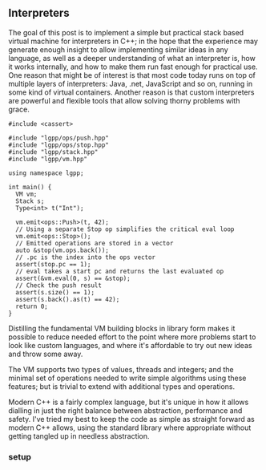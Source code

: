 ## Interpreters

The goal of this post is to implement a simple but practical stack based virtual machine for interpreters in C++; in the hope that the experience may generate enough insight to allow implementing similar ideas in any language, as well as a deeper understanding of what an interpreter is, how it works internally, and how to make them run fast enough for practical use. One reason that might be of interest is that most code today runs on top of multiple layers of interpreters: Java, .net, JavaScript and so on, running in some kind of virtual containers. Another reason is that custom interpreters are powerful and flexible tools that allow solving thorny problems with grace.

```
#include <cassert>

#include "lgpp/ops/push.hpp"
#include "lgpp/ops/stop.hpp"
#include "lgpp/stack.hpp"
#include "lgpp/vm.hpp"

using namespace lgpp;

int main() {
  VM vm;
  Stack s;
  Type<int> t("Int");

  vm.emit<ops::Push>(t, 42);
  // Using a separate Stop op simplifies the critical eval loop
  vm.emit<ops::Stop>();
  // Emitted operations are stored in a vector
  auto &stop(vm.ops.back());
  // .pc is the index into the ops vector
  assert(stop.pc == 1);
  // eval takes a start pc and returns the last evaluated op
  assert(&vm.eval(0, s) == &stop);
  // Check the push result
  assert(s.size() == 1);
  assert(s.back().as(t) == 42);
  return 0;
}
```

Distilling the fundamental VM building blocks in library form makes it possible to reduce needed effort to the point where more problems start to look like custom languages, and where it's affordable to try out new ideas and throw some away.

The VM supports two types of values, threads and integers; and the minimal set of operations needed to write simple algorithms using these features; but is trivial to extend with additional types and operations.

Modern C++ is a fairly complex language, but it's unique in how it allows dialling in just the right balance between abstraction, performance and safety. I've tried my best to keep the code as simple as straight forward as modern C++ allows, using the standard library where appropriate without getting tangled up in needless abstraction.

### setup

```
```
